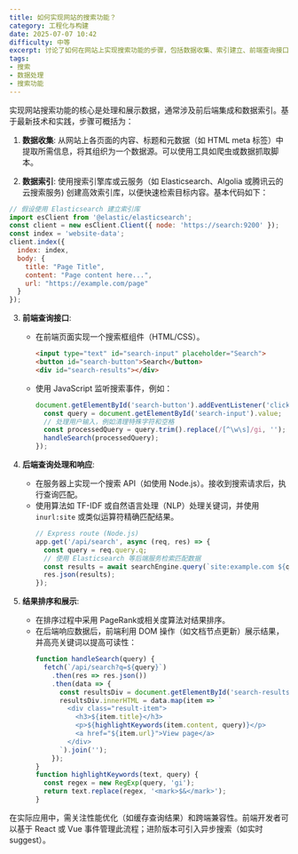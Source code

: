 ```yaml
---
title: 如何实现网站的搜索功能？
category: 工程化与构建
date: 2025-07-07 10:42
difficulty: 中等
excerpt: 讨论了如何在网站上实现搜索功能的步骤，包括数据收集、索引建立、前端查询接口、后端处理和结果展示。
tags:
- 搜索
- 数据处理
- 搜索功能
---
```

实现网站搜索功能的核心是处理和展示数据，通常涉及前后端集成和数据索引。基于最新技术和实践，步骤可概括为：  

1. **数据收集**: 从网站上各页面的内容、标题和元数据（如 HTML meta 标签）中提取所需信息，将其组织为一个数据源。可以使用工具如爬虫或数据抓取脚本。  

2. **数据索引**: 使用搜索引擎库或云服务（如 Elasticsearch、Algolia 或腾讯云的云搜索服务) 创建高效索引库，以便快速检索目标内容。基本代码如下：  
```javascript
// 假设使用 Elasticsearch 建立索引库
import esClient from '@elastic/elasticsearch';
const client = new esClient.Client({ node: 'https://search:9200' });
const index = 'website-data';
client.index({
  index: index,
  body: {
    title: "Page Title",
    content: "Page content here...",
    url: "https://example.com/page"
  }
});
```

3. **前端查询接口**:  
   - 在前端页面实现一个搜索框组件（HTML/CSS）。  
     ```html
     <input type="text" id="search-input" placeholder="Search">
     <button id="search-button">Search</button>
     <div id="search-results"></div> 
     ```
   - 使用 JavaScript 监听搜索事件，例如：
     ```javascript
     document.getElementById('search-button').addEventListener('click', () => {
       const query = document.getElementById('search-input').value;
       // 处理用户输入，例如清理特殊字符和空格
       const processedQuery = query.trim().replace(/[^\w\s]/gi, '');
       handleSearch(processedQuery);
     });
     ```

4. **后端查询处理和响应**:  
   - 在服务器上实现一个搜索 API（如使用 Node.js）。接收到搜索请求后，执行查询匹配。
   - 使用算法如 TF-IDF 或自然语言处理（NLP）处理关键词，并使用 `inurl:site` 或类似运算符精确匹配结果。
     ```javascript
     // Express route (Node.js)
     app.get('/api/search', async (req, res) => {
       const query = req.query.q;
       // 使用 Elasticsearch 等后端服务检索匹配数据
       const results = await searchEngine.query(`site:example.com ${query}`);
       res.json(results);
     });
     ```

5. **结果排序和展示**:  
   - 在排序过程中采用 PageRank或相关度算法对结果排序。
   - 在后端响应数据后，前端利用 DOM 操作（如文档节点更新）展示结果，并高亮关键词以提高可读性：
     ```javascript
     function handleSearch(query) {
       fetch(`/api/search?q=${query}`)
         .then(res => res.json())
         .then(data => {
           const resultsDiv = document.getElementById('search-results');
           resultsDiv.innerHTML = data.map(item => `
             <div class="result-item">
               <h3>${item.title}</h3>
               <p>${highlightKeywords(item.content, query)}</p>
               <a href="${item.url}">View page</a>
             </div>
           `).join('');
         });
     }
     function highlightKeywords(text, query) {
       const regex = new RegExp(query, 'gi');
       return text.replace(regex, '<mark>$&</mark>');
     }
     ```

在实际应用中，需关注性能优化（如缓存查询结果）和跨端兼容性。前端开发者可以基于 React 或 Vue 事件管理此流程；进阶版本可引入异步搜索（如实时 suggest）。
